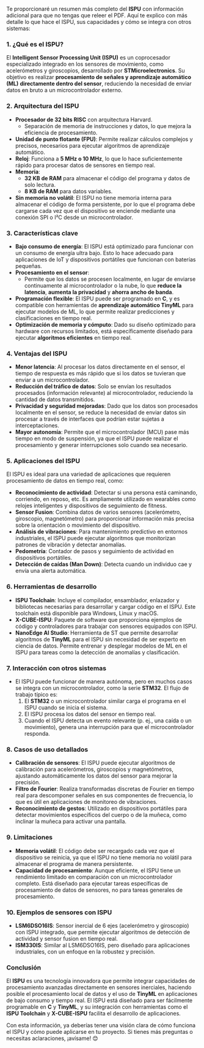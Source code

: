 Te proporcionaré un resumen más completo del **ISPU** con información adicional para que no tengas que releer el PDF. Aquí te explico con más detalle lo que hace el ISPU, sus capacidades y cómo se integra con otros sistemas:

### 1. **¿Qué es el ISPU?**
   El **Intelligent Sensor Processing Unit (ISPU)** es un coprocesador especializado integrado en los sensores de movimiento, como acelerómetros y giroscopios, desarrollado por **STMicroelectronics**. Su objetivo es realizar **procesamiento de señales y aprendizaje automático (ML)** **directamente dentro del sensor**, reduciendo la necesidad de enviar datos en bruto a un microcontrolador externo.

### 2. **Arquitectura del ISPU**
   - **Procesador de 32 bits RISC** con arquitectura Harvard.
     - Separación de memoria de instrucciones y datos, lo que mejora la eficiencia de procesamiento.
   - **Unidad de punto flotante (FPU)**: Permite realizar cálculos complejos y precisos, necesarios para ejecutar algoritmos de aprendizaje automático.
   - **Reloj**: Funciona a **5 MHz o 10 MHz**, lo que lo hace suficientemente rápido para procesar datos de sensores en tiempo real.
   - **Memoria**:
     - **32 KB de RAM** para almacenar el código del programa y datos de solo lectura.
     - **8 KB de RAM** para datos variables.
   - **Sin memoria no volátil**: El ISPU no tiene memoria interna para almacenar el código de forma persistente, por lo que el programa debe cargarse cada vez que el dispositivo se enciende mediante una conexión SPI o I²C desde un microcontrolador.

### 3. **Características clave**
   - **Bajo consumo de energía**: El ISPU está optimizado para funcionar con un consumo de energía ultra bajo. Esto lo hace adecuado para aplicaciones de IoT y dispositivos portátiles que funcionan con baterías pequeñas.
   - **Procesamiento en el sensor**:
     - Permite que los datos se procesen localmente, en lugar de enviarse continuamente al microcontrolador o la nube, lo que **reduce la latencia**, **aumenta la privacidad** y **ahorra ancho de banda**.
   - **Programación flexible**: El ISPU puede ser programado en **C**, y es compatible con herramientas de **aprendizaje automático TinyML** para ejecutar modelos de ML, lo que permite realizar predicciones y clasificaciones en tiempo real.
   - **Optimización de memoria y cómputo**: Dado su diseño optimizado para hardware con recursos limitados, está específicamente diseñado para ejecutar **algoritmos eficientes** en tiempo real.

### 4. **Ventajas del ISPU**
   - **Menor latencia**: Al procesar los datos directamente en el sensor, el tiempo de respuesta es más rápido que si los datos se tuvieran que enviar a un microcontrolador.
   - **Reducción del tráfico de datos**: Solo se envían los resultados procesados (información relevante) al microcontrolador, reduciendo la cantidad de datos transmitidos.
   - **Privacidad y seguridad mejoradas**: Dado que los datos son procesados localmente en el sensor, se reduce la necesidad de enviar datos sin procesar a través de interfaces que podrían estar sujetas a interceptaciones.
   - **Mayor autonomía**: Permite que el microcontrolador (MCU) pase más tiempo en modo de suspensión, ya que el ISPU puede realizar el procesamiento y generar interrupciones solo cuando sea necesario.

### 5. **Aplicaciones del ISPU**
   El ISPU es ideal para una variedad de aplicaciones que requieren procesamiento de datos en tiempo real, como:

   - **Reconocimiento de actividad**: Detectar si una persona está caminando, corriendo, en reposo, etc. Es ampliamente utilizado en wearables como relojes inteligentes y dispositivos de seguimiento de fitness.
   - **Sensor Fusion**: Combina datos de varios sensores (acelerómetro, giroscopio, magnetómetro) para proporcionar información más precisa sobre la orientación o movimiento del dispositivo.
   - **Análisis de vibraciones**: Para mantenimiento predictivo en entornos industriales, el ISPU puede ejecutar algoritmos que monitorizan patrones de vibración y detectar anomalías.
   - **Pedometría**: Contador de pasos y seguimiento de actividad en dispositivos portátiles.
   - **Detección de caídas (Man Down)**: Detecta cuando un individuo cae y envía una alerta automática.

### 6. **Herramientas de desarrollo**
   - **ISPU Toolchain**: Incluye el compilador, ensamblador, enlazador y bibliotecas necesarias para desarrollar y cargar código en el ISPU. Este toolchain está disponible para Windows, Linux y macOS.
   - **X-CUBE-ISPU**: Paquete de software que proporciona ejemplos de código y controladores para trabajar con sensores equipados con ISPU.
   - **NanoEdge AI Studio**: Herramienta de ST que permite desarrollar algoritmos de **TinyML** para el ISPU sin necesidad de ser experto en ciencia de datos. Permite entrenar y desplegar modelos de ML en el ISPU para tareas como la detección de anomalías y clasificación.

### 7. **Interacción con otros sistemas**
   - El ISPU puede funcionar de manera autónoma, pero en muchos casos se integra con un microcontrolador, como la serie **STM32**. El flujo de trabajo típico es:
     1. El **STM32** o un microcontrolador similar carga el programa en el ISPU cuando se inicia el sistema.
     2. El ISPU procesa los datos del sensor en tiempo real.
     3. Cuando el ISPU detecta un evento relevante (p. ej., una caída o un movimiento), genera una interrupción para que el microcontrolador responda.

### 8. **Casos de uso detallados**
   - **Calibración de sensores**: El ISPU puede ejecutar algoritmos de calibración para acelerómetros, giroscopios y magnetómetros, ajustando automáticamente los datos del sensor para mejorar la precisión.
   - **Filtro de Fourier**: Realiza transformadas discretas de Fourier en tiempo real para descomponer señales en sus componentes de frecuencia, lo que es útil en aplicaciones de monitoreo de vibraciones.
   - **Reconocimiento de gestos**: Utilizado en dispositivos portátiles para detectar movimientos específicos del cuerpo o de la muñeca, como inclinar la muñeca para activar una pantalla.

### 9. **Limitaciones**
   - **Memoria volátil**: El código debe ser recargado cada vez que el dispositivo se reinicia, ya que el ISPU no tiene memoria no volátil para almacenar el programa de manera persistente.
   - **Capacidad de procesamiento**: Aunque eficiente, el ISPU tiene un rendimiento limitado en comparación con un microcontrolador completo. Está diseñado para ejecutar tareas específicas de procesamiento de datos de sensores, no para tareas generales de procesamiento.

### 10. **Ejemplos de sensores con ISPU**
   - **LSM6DSO16IS**: Sensor inercial de 6 ejes (acelerómetro y giroscopio) con ISPU integrado, que permite ejecutar algoritmos de detección de actividad y sensor fusion en tiempo real.
   - **ISM330IS**: Similar al LSM6DSO16IS, pero diseñado para aplicaciones industriales, con un enfoque en la robustez y precisión.

### Conclusión
El **ISPU** es una tecnología innovadora que permite integrar capacidades de procesamiento avanzadas directamente en sensores inerciales, haciendo posible el procesamiento local de datos y el uso de **TinyML** en aplicaciones de bajo consumo y tiempo real. El ISPU está diseñado para ser fácilmente programable en **C** y **TinyML**, y su integración con herramientas como el **ISPU Toolchain** y **X-CUBE-ISPU** facilita el desarrollo de aplicaciones.

Con esta información, ya deberías tener una visión clara de cómo funciona el ISPU y cómo puede aplicarse en tu proyecto. Si tienes más preguntas o necesitas aclaraciones, ¡avísame! 😊